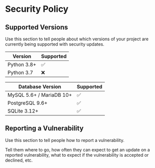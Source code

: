 # Security Policy

## Supported Versions

Use this section to tell people about which versions of your project are
currently being supported with security updates.

| Version     | Supported          |
| ----------- | ------------------ |
| Python 3.8+ | :white_check_mark: |
| Python 3.7  | :x:                |

| Database Version           | Supported          |
| -------------------------- | ------------------ |
| MySQL 5.6+ / MariaDB 10+   | :white_check_mark: |
| PostgreSQL 9.6+            | :white_check_mark: |
| SQLite 3.12+               | :white_check_mark: |

## Reporting a Vulnerability

Use this section to tell people how to report a vulnerability.

Tell them where to go, how often they can expect to get an update on a
reported vulnerability, what to expect if the vulnerability is accepted or
declined, etc.
